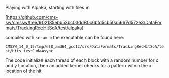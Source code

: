 Playing with Alpaka, starting with files in 

[https://github.com/cms-sw/cmssw/tree/902185ebb53bc03dd80c6bfd5cb50a5667d572e3/DataFormats/TrackingRecHitSoA/test/alpaka]

compiled with `scram b` the executable can be found here:

`CMSSW_14_0_15/tmp/el8_amd64_gcc12/src/DataFormats/TrackingRecHitSoA/test/Hits_testCudaAsync`

The code initialize each thread of each block with a random number for x and y Location, then an added kernel checks for a pattern witnin the x location of the hit

